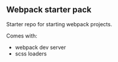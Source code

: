 ## Webpack starter pack 

Starter repo for starting webpack projects. 

Comes with: 
- webpack dev server
- scss loaders